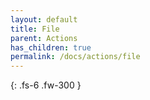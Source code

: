 ```yaml
---
layout: default
title: File
parent: Actions
has_children: true
permalink: /docs/actions/file
---
```

{: .fs-6 .fw-300 }
